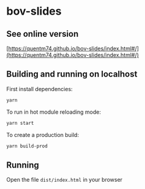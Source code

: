 # bov-slides

## See online version

[https://quentm74.github.io/bov-slides/index.html#/](https://quentm74.github.io/bov-slides/index.html#/)

## Building and running on localhost

First install dependencies:

```sh
yarn
```

To run in hot module reloading mode:

```sh
yarn start
```

To create a production build:

```sh
yarn build-prod
```

## Running

Open the file `dist/index.html` in your browser

